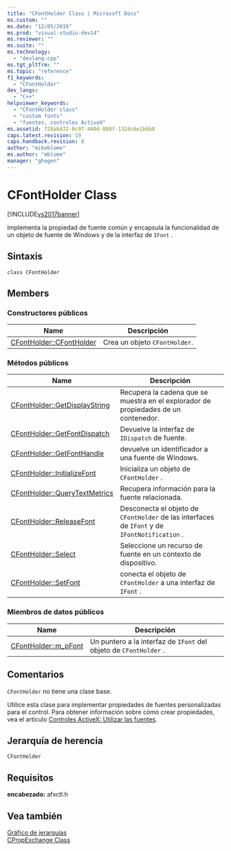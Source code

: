 ```yaml
---
title: "CFontHolder Class | Microsoft Docs"
ms.custom: ""
ms.date: "12/05/2016"
ms.prod: "visual-studio-dev14"
ms.reviewer: ""
ms.suite: ""
ms.technology: 
  - "devlang-cpp"
ms.tgt_pltfrm: ""
ms.topic: "reference"
f1_keywords: 
  - "CFontHolder"
dev_langs: 
  - "C++"
helpviewer_keywords: 
  - "CFontHolder class"
  - "custom fonts"
  - "fuentes, controles ActiveX"
ms.assetid: 728ab472-0c97-440d-889f-1324c6e1b6b8
caps.latest.revision: 19
caps.handback.revision: 8
author: "mikeblome"
ms.author: "mblome"
manager: "ghogen"
---
```

# CFontHolder Class
[!INCLUDE[vs2017banner](../../assembler/inline/includes/vs2017banner.md)]

Implementa la propiedad de fuente común y encapsula la funcionalidad de un objeto de fuente de Windows y de la interfaz de `IFont` .  
  
## Sintaxis  
  
```  
class CFontHolder  
```  
  
## Members  
  
### Constructores públicos  
  
|Name|Descripción|  
|----------|-----------------|  
|[CFontHolder::CFontHolder](../Topic/CFontHolder::CFontHolder.md)|Crea un objeto `CFontHolder`.|  
  
### Métodos públicos  
  
|Name|Descripción|  
|----------|-----------------|  
|[CFontHolder::GetDisplayString](../Topic/CFontHolder::GetDisplayString.md)|Recupera la cadena que se muestra en el explorador de propiedades de un contenedor.|  
|[CFontHolder::GetFontDispatch](../Topic/CFontHolder::GetFontDispatch.md)|Devuelve la interfaz de `IDispatch` de fuente.|  
|[CFontHolder::GetFontHandle](../Topic/CFontHolder::GetFontHandle.md)|devuelve un identificador a una fuente de Windows.|  
|[CFontHolder::InitializeFont](../Topic/CFontHolder::InitializeFont.md)|Inicializa un objeto de `CFontHolder` .|  
|[CFontHolder::QueryTextMetrics](../Topic/CFontHolder::QueryTextMetrics.md)|Recupera información para la fuente relacionada.|  
|[CFontHolder::ReleaseFont](../Topic/CFontHolder::ReleaseFont.md)|Desconecta el objeto de `CFontHolder` de las interfaces de `IFont` y de `IFontNotification` .|  
|[CFontHolder::Select](../Topic/CFontHolder::Select.md)|Seleccione un recurso de fuente en un contexto de dispositivo.|  
|[CFontHolder::SetFont](../Topic/CFontHolder::SetFont.md)|conecta el objeto de `CFontHolder` a una interfaz de `IFont` .|  
  
### Miembros de datos públicos  
  
|Name|Descripción|  
|----------|-----------------|  
|[CFontHolder::m\_pFont](../Topic/CFontHolder::m_pFont.md)|Un puntero a la interfaz de `IFont` del objeto de `CFontHolder` .|  
  
## Comentarios  
 `CFontHolder` no tiene una clase base.  
  
 Utilice esta clase para implementar propiedades de fuentes personalizadas para el control.  Para obtener información sobre cómo crear propiedades, vea el artículo [Controles ActiveX: Utilizar las fuentes](../../mfc/mfc-activex-controls-using-fonts.md).  
  
## Jerarquía de herencia  
 `CFontHolder`  
  
## Requisitos  
 **encabezado:** afxctl.h  
  
## Vea también  
 [Gráfico de jerarquías](../../mfc/hierarchy-chart.md)   
 [CPropExchange Class](../../mfc/reference/cpropexchange-class.md)
